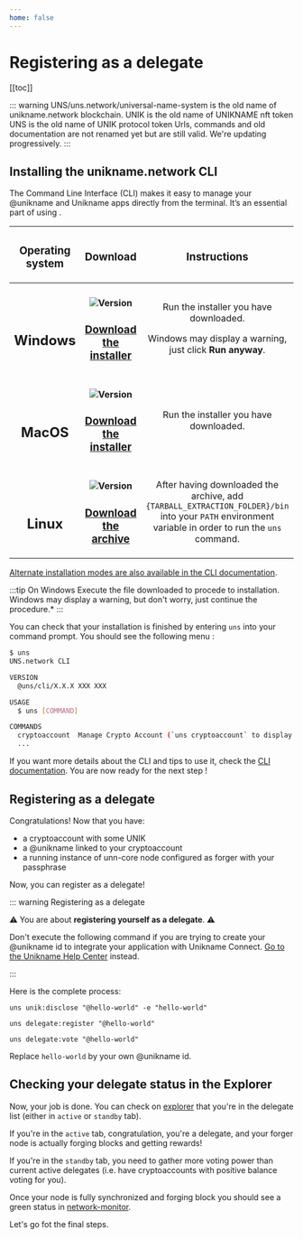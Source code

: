 ```yaml
---
home: false
---
```


# Registering as a delegate

[[toc]]

::: warning
UNS/uns.network/universal-name-system is the old name of unikname.network blockchain.
UNIK is the old name of UNIKNAME nft token
UNS is the old name of UNIK protocol token
Urls, commands and old documentation are not renamed yet but are still valid. We're updating progressively.
:::

## Installing the unikname.network CLI

The <brand name="uns"/> Command Line Interface (CLI) makes it easy to manage your @unikname and Unikname apps directly from the terminal.
It’s an essential part of using <brand name="uns"/>.

| <h3>Operating system</h3> | <h3>Download</h3> | <h3>Instructions</h3> |
|:-----------------------------------:|:----------------------------------------------------------------------:|:---------------------------------------:|
| <h2><vp-icon name="windows-brands" size="2em" /><br/>Windows</h2>    | <h4>![Version](https://img.shields.io/npm/v/@uns/cli?color=029A98&label=UNS%20CLI&logoColor=FE7644)</h4><h3>[Download the installer](https://unikname-cli-assets.s3.fr-par.scw.cloud/uns-x64.exe)</h3> | <p>Run the installer you have downloaded.</p><p>Windows may display a warning, just click **Run anyway**.</p> |
| <h2><vp-icon name="apple-brands" size="2em" /><br/>MacOS</h2>        | <h4>![Version](https://img.shields.io/npm/v/@uns/cli?color=029A98&label=UNS%20CLI&logoColor=FE7644)</h4><h3>[Download the installer](https://unikname-cli-assets.s3.fr-par.scw.cloud/uns.pkg)</h3> | <p>Run the installer you have downloaded.</p> |
| <h2><vp-icon name="linux-brands" size="2em" /><br/>Linux</h2>        | <h4>![Version](https://img.shields.io/npm/v/@uns/cli?color=029A98&label=UNS%20CLI&logoColor=FE7644)</h4><h3>[Download the archive](https://unikname-cli-assets.s3.fr-par.scw.cloud/uns-linux-x64.tar.gz)</h3> | <p>After having downloaded the archive, add `{TARBALL_EXTRACTION_FOLDER}/bin` into your `PATH` environment variable in order to run the `uns` command.</p> |

[Alternate installation modes are also available in the CLI documentation](/cli.html#download-and-installation).

:::tip On Windows
Execute the file downloaded to procede to installation.
Windows may display a warning, but don't worry, just continue the procedure.*
:::

You can check that your installation is finished by entering `uns` into your command prompt.
You should see the following menu :

```bash
$ uns
UNS.network CLI

VERSION
  @uns/cli/X.X.X XXX XXX

USAGE
  $ uns [COMMAND]

COMMANDS
  cryptoaccount  Manage Crypto Account (`uns cryptoaccount` to display Crypto Account commands)
  ...
```

If you want more details about the CLI and tips to use it, check the [CLI documentation](/cli).
You are now ready for the next step !

## Registering as a delegate

Congratulations! Now that you have:
* a cryptoaccount with some UNIK
* a @unikname linked to your cryptoaccount
* a running instance of unn-core node configured as forger with your passphrase

Now, you can register as a delegate!

::: warning Registering as a delegate

:warning: You are about **registering yourself as a <brand name="uns"/> delegate**. :warning:

Don't execute the following command if you are trying to create your @unikname id to integrate your application with Unikname Connect. [Go to the Unikname Help Center](https://help.unikname.com/3-unikname-connect/) instead.

:::

Here is the complete process:

```
uns unik:disclose "@hello-world" -e "hello-world"
```

```
uns delegate:register "@hello-world"
```

```
uns delegate:vote "@hello-world"
```

Replace `hello-world` by your own @unikname id.

## Checking your delegate status in the Explorer

Now, your job is done.
You can check on [explorer](https://explorer.uns.network/delegate-monitor) that you're in the delegate list (either in `active` or `standby` tab).

If you're in the `active` tab, congratulation, you're a <brand name="uns"/> delegate, and your forger node is actually forging blocks and getting rewards!

If you're in the `standby` tab, you need to gather more voting power than current active delegates (i.e. have cryptoaccounts with positive balance voting for you).

Once your node is fully synchronized and forging block you should see a green status in [network-monitor](https://explorer.unikname.network/network-monitor).

Let's go fot the final steps.

